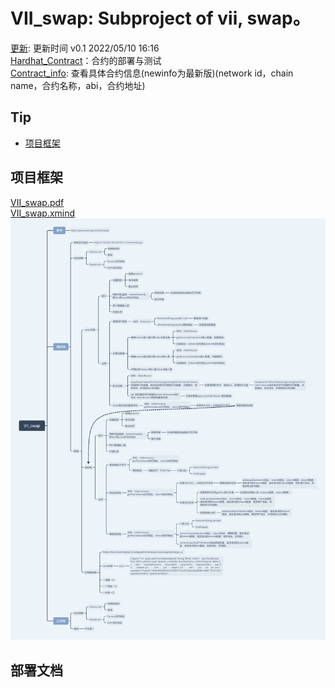 # VII_swap: Subproject of vii, swap。  
[更新](./update): 更新时间 v0.1 2022/05/10 16:16  
[Hardhat_Contract](./Hardhat_Contract)：合约的部署与测试  
[Contract_info](./Hardhat_Contract/deployments/): 查看具体合约信息(newinfo为最新版)(network id，chain name，合约名称，abi，合约地址)  

## Tip
* [项目框架](#项目框架)

## 项目框架
[VII_swap.pdf](./other_document/VII_swap.pdf)  
[VII_swap.xmind](./other_document/VII_swap.xmind)  
![VII_swap.png](./other_document/VII_swap.png)  

## 部署文档
